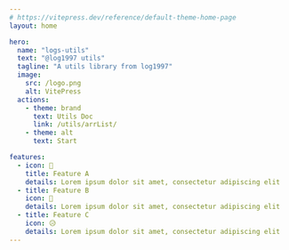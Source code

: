 ```yaml
---
# https://vitepress.dev/reference/default-theme-home-page
layout: home

hero:
  name: "logs-utils"
  text: "@log1997 utils"
  tagline: "A utils library from log1997"
  image:
    src: /logo.png
    alt: VitePress
  actions:
    - theme: brand
      text: Utils Doc
      link: /utils/arrList/
    - theme: alt
      text: Start

features:
  - icon: 🤔
    title: Feature A
    details: Lorem ipsum dolor sit amet, consectetur adipiscing elit
  - title: Feature B
    icon: 🥰
    details: Lorem ipsum dolor sit amet, consectetur adipiscing elit
  - title: Feature C
    icon: 😥
    details: Lorem ipsum dolor sit amet, consectetur adipiscing elit
---
```


